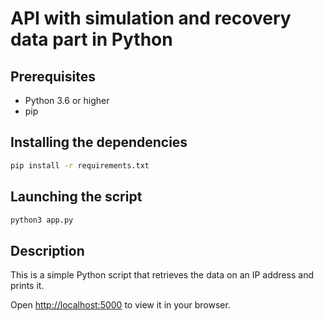# API with simulation and recovery data part in Python

## Prerequisites

- Python 3.6 or higher
- pip

## Installing the dependencies

```bash
pip install -r requirements.txt
```

## Launching the script

```bash
python3 app.py
```

## Description

This is a simple Python script that retrieves the data on an IP address and prints it.

Open [http://localhost:5000](http://localhost:5000) to view it in your browser.
